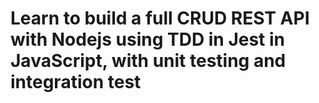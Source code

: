 # Learn to build a full CRUD REST API with Nodejs using TDD in Jest in JavaScript, with unit testing and integration test 
